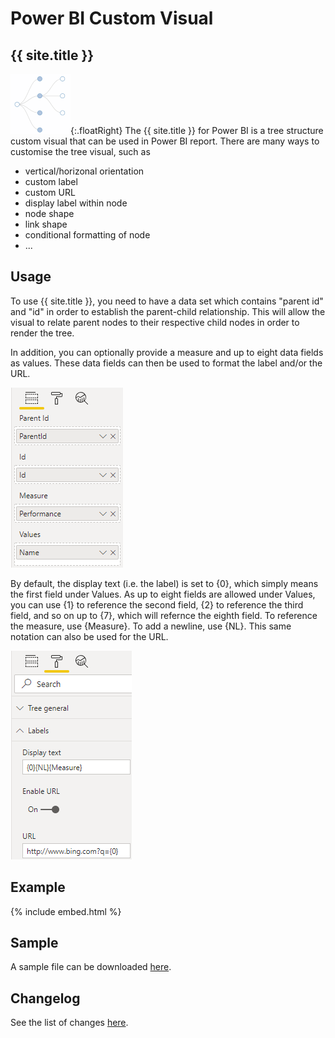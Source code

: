 # Power BI Custom Visual
## {{ site.title }}
![alt text](assets/logo.png "Logo"){:.floatRight}
The {{ site.title }} for Power BI is a tree structure custom visual that can be used in Power BI report. There are many ways to customise the tree visual, such as
* vertical/horizonal orientation
* custom label
* custom URL
* display label within node
* node shape
* link shape
* conditional formatting of node
* ...

## Usage 
To use {{ site.title }}, you need to have a data set which contains "parent id" and "id" in order to establish the parent-child relationship. This will allow the visual to relate parent nodes to their respective child nodes in order to render the tree.

In addition, you can optionally provide a measure and up to eight data fields as values. These data fields can then be used to format the label and/or the URL.

![alt text](assets/dataFields.png "Data Fields")

By default, the display text (i.e. the label) is set to {0}, which simply means the first field under Values. As up to eight fields are allowed under Values, you can use {1} to reference the second field, {2} to reference the third field, and so on up to {7}, which will refernce the eighth field. To reference the measure, use {Measure}. To add a newline, use {NL}. This same notation can also be used for the URL.

![alt text](assets/textFormat.png "Text Format")

## Example
{% include embed.html %}

## Sample
A sample file can be downloaded [here](sample/Tree.pbix). 

## Changelog
See the list of changes [here](ChangeLog).
